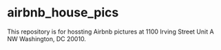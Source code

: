 # airbnb_house_pics

This repository is for hossting Airbnb pictures at 1100 Irving Street Unit A NW Washington, DC 20010.

